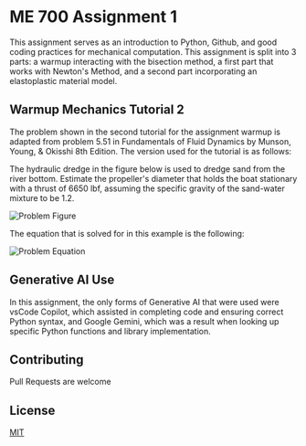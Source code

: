 # ME 700 Assignment 1
This assignment serves as an introduction to Python, Github, and good coding practices for mechanical computation.  This assignment is split into 3 parts: a warmup interacting with the bisection method, a first part that works with Newton's Method, and a second part incorporating an elastoplastic material model.

## Warmup Mechanics Tutorial 2
The problem shown in the second tutorial for the assignment warmup is adapted from problem 5.51 in Fundamentals of Fluid Dynamics by Munson, Young, & Okisshi 8th Edition.  The version used for the tutorial is as follows:

The hydraulic dredge in the figure below is used to dredge sand from the river bottom.  Estimate the propeller's diameter that holds the boat stationary with a thrust of 6650 lbf, assuming the specific gravity of the sand-water mixture to be 1.2.

![Problem Figure](https://github.com/user-attachments/assets/e9e1ab7c-9ea2-4c5d-93c7-72831561b89e)

The equation that is solved for in this example is the following:

![Problem Equation](https://github.com/user-attachments/assets/2df42bea-024b-4939-a4a9-dad2f1a3368e)

## Generative AI Use

In this assignment, the only forms of Generative AI that were used were vsCode Copilot, which assisted in completing code and ensuring correct Python syntax, and Google Gemini, which was a result when looking up specific Python functions and library implementation.

## Contributing
Pull Requests are welcome

## License
[MIT](https://choosealicense.com/licenses/mit/)
